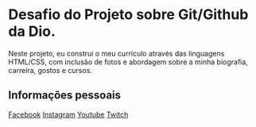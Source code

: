 # Desafio do Projeto sobre Git/Github da Dio.

Neste projeto, eu construi o meu currículo através das linguagens HTML/CSS, com inclusão de fotos e abordagem sobre a minha biografia, carreira, gostos e cursos.


## Informações pessoais
[Facebook](https://www.facebook.com/yuri.machado.357/)
[Instagram](https://www.instagram.com/yuri.machado.357/)
[Youtube](https://www.youtube.com/channel/UCy1UeK6SxoSpsWIAXilRJjQ)
[Twitch](https://m.twitch.tv/masterwalker/profile)
